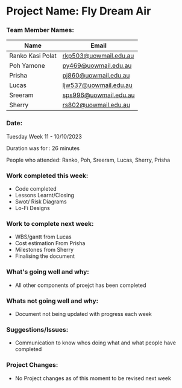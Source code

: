 # Project Name: Fly Dream Air

### Team Member Names:
|     Name      |     Email     | 
| ------------- | ------------- |
| Ranko Kasi Polat  |rkp503@uowmail.edu.au  |
| Poh Yamone        | py469@uowmail.edu.au  |
| Prisha            | pj860@uowmail.edu.au|
| Lucas             | ljw537@uowmail.edu.au|
| Sreeram           | sps996@uowmail.edu.au  |
| Sherry            | rs802@uowmail.edu.au |

### Date: 

Tuesday Week 11  - 10/10/2023

Duration was for : 26 minutes

People who attended: Ranko, Poh, Sreeram, Lucas, Sherry, Prisha

### Work completed this week:

- Code completed
- Lessons Learnt/Closing
- Swot/ Risk Diagrams
- Lo-Fi Designs
  
### Work to complete next week:

- WBS/gantt from Lucas
- Cost estimation From Prisha
- Milestones from Sherry
- Finalising the document

### What's going well and why:

- All other components of proejct has been completed

### Whats not going well and why:

- Document not being updated with progress each week

### Suggestions/Issues:

- Communication to know whos doing what and what people have completed

### Project Changes:

- No Project changes as of this moment to be revised next week



